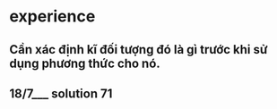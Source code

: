 # experience
## Cần xác định kĩ đối tượng đó là gì trước khi sử dụng phương thức cho nó.
## 18/7___ solution 71